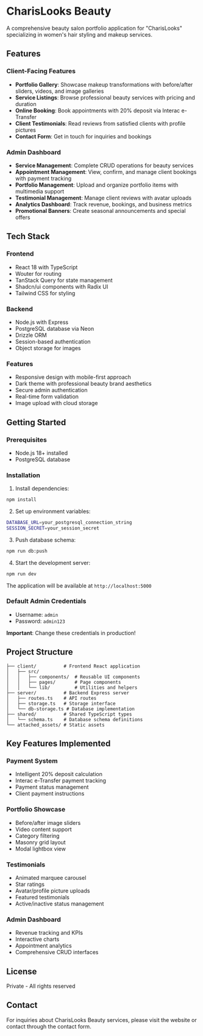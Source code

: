 # CharisLooks Beauty

A comprehensive beauty salon portfolio application for "CharisLooks" specializing in women's hair styling and makeup services.

## Features

### Client-Facing Features
- **Portfolio Gallery**: Showcase makeup transformations with before/after sliders, videos, and image galleries
- **Service Listings**: Browse professional beauty services with pricing and duration
- **Online Booking**: Book appointments with 20% deposit via Interac e-Transfer
- **Client Testimonials**: Read reviews from satisfied clients with profile pictures
- **Contact Form**: Get in touch for inquiries and bookings

### Admin Dashboard
- **Service Management**: Complete CRUD operations for beauty services
- **Appointment Management**: View, confirm, and manage client bookings with payment tracking
- **Portfolio Management**: Upload and organize portfolio items with multimedia support
- **Testimonial Management**: Manage client reviews with avatar uploads
- **Analytics Dashboard**: Track revenue, bookings, and business metrics
- **Promotional Banners**: Create seasonal announcements and special offers

## Tech Stack

### Frontend
- React 18 with TypeScript
- Wouter for routing
- TanStack Query for state management
- Shadcn/ui components with Radix UI
- Tailwind CSS for styling

### Backend
- Node.js with Express
- PostgreSQL database via Neon
- Drizzle ORM
- Session-based authentication
- Object storage for images

### Features
- Responsive design with mobile-first approach
- Dark theme with professional beauty brand aesthetics
- Secure admin authentication
- Real-time form validation
- Image upload with cloud storage

## Getting Started

### Prerequisites
- Node.js 18+ installed
- PostgreSQL database

### Installation

1. Install dependencies:
```bash
npm install
```

2. Set up environment variables:
```bash
DATABASE_URL=your_postgresql_connection_string
SESSION_SECRET=your_session_secret
```

3. Push database schema:
```bash
npm run db:push
```

4. Start the development server:
```bash
npm run dev
```

The application will be available at `http://localhost:5000`

### Default Admin Credentials
- Username: `admin`
- Password: `admin123`

**Important**: Change these credentials in production!

## Project Structure

```
├── client/          # Frontend React application
│   ├── src/
│   │   ├── components/  # Reusable UI components
│   │   ├── pages/       # Page components
│   │   └── lib/         # Utilities and helpers
├── server/          # Backend Express server
│   ├── routes.ts    # API routes
│   ├── storage.ts   # Storage interface
│   └── db-storage.ts # Database implementation
├── shared/          # Shared TypeScript types
│   └── schema.ts    # Database schema definitions
└── attached_assets/ # Static assets

```

## Key Features Implemented

### Payment System
- Intelligent 20% deposit calculation
- Interac e-Transfer payment tracking
- Payment status management
- Client payment instructions

### Portfolio Showcase
- Before/after image sliders
- Video content support
- Category filtering
- Masonry grid layout
- Modal lightbox view

### Testimonials
- Animated marquee carousel
- Star ratings
- Avatar/profile picture uploads
- Featured testimonials
- Active/inactive status management

### Admin Dashboard
- Revenue tracking and KPIs
- Interactive charts
- Appointment analytics
- Comprehensive CRUD interfaces

## License

Private - All rights reserved

## Contact

For inquiries about CharisLooks Beauty services, please visit the website or contact through the contact form.
